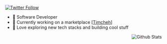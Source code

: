 <p>
  <a href="https://twitter.com/50bhan">
    <img alt="Twitter Follow" src="https://img.shields.io/twitter/follow/50bhan?color=1DA1F2&logo=twitter&style=for-the-badge">
  </a>
</p>

- 🔭 Software Developer
- :tada: Currently working on a marketplace [<a href="https://timcheh.com/" target="_blank">Timcheh</a>]
- 🚀 Love exploring new tech stacks and building cool stuff

<p align="right">
    <img alt="Github Stats" src="https://github-readme-stats.vercel.app/api?username=50bhan&show_icons=true"/>
</p>

<!--START_SECTION:activity-->
